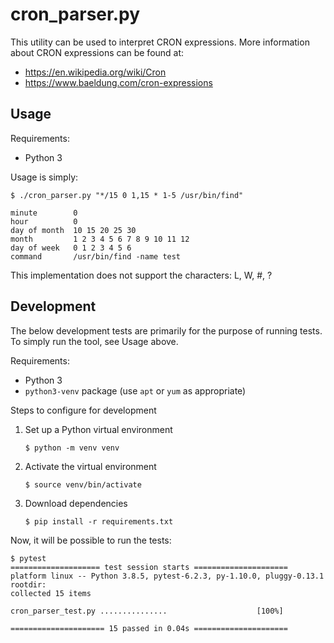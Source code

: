 # cron_parser.py

This utility can be used to interpret CRON expressions. More information about CRON expressions can be found at: 
* https://en.wikipedia.org/wiki/Cron
* https://www.baeldung.com/cron-expressions

## Usage

Requirements:
* Python 3

Usage is simply:
```
$ ./cron_parser.py "*/15 0 1,15 * 1-5 /usr/bin/find"

minute        0
hour          0
day of month  10 15 20 25 30
month         1 2 3 4 5 6 7 8 9 10 11 12
day of week   0 1 2 3 4 5 6
command       /usr/bin/find -name test
```

This implementation does not support the characters: L, W, #, ?

## Development

The below development tests are primarily for the purpose of running tests. To simply run the tool, see Usage above.

Requirements:
* Python 3
* `python3-venv` package (use `apt` or `yum` as appropriate)

Steps to configure for development
1. Set up a Python virtual environment
    ```
    $ python -m venv venv
    ```
2. Activate the virtual environment
    ```
    $ source venv/bin/activate
    ```
3. Download dependencies
    ```
    $ pip install -r requirements.txt
    ```

Now, it will be possible to run the tests:
```
$ pytest
==================== test session starts =====================
platform linux -- Python 3.8.5, pytest-6.2.3, py-1.10.0, pluggy-0.13.1
rootdir: 
collected 15 items                                           

cron_parser_test.py ...............                    [100%]

===================== 15 passed in 0.04s =====================


```